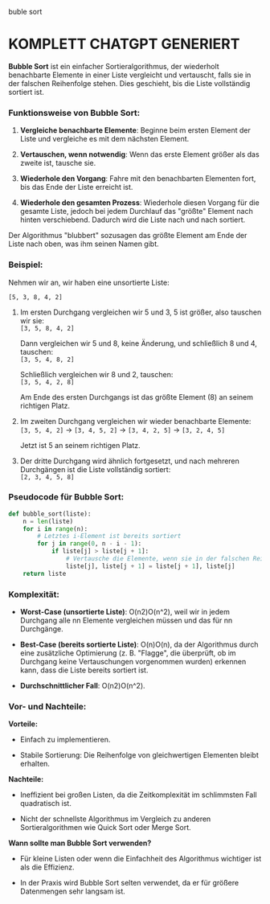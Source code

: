 buble sort

# **KOMPLETT CHATGPT GENERIERT**

**Bubble Sort** ist ein einfacher Sortieralgorithmus, der wiederholt benachbarte Elemente in einer Liste vergleicht und vertauscht, falls sie in der falschen Reihenfolge stehen. Dies geschieht, bis die Liste vollständig sortiert ist.

### Funktionsweise von Bubble Sort:

1. **Vergleiche benachbarte Elemente**: Beginne beim ersten Element der Liste und vergleiche es mit dem nächsten Element.
    
2. **Vertauschen, wenn notwendig**: Wenn das erste Element größer als das zweite ist, tausche sie.
    
3. **Wiederhole den Vorgang**: Fahre mit den benachbarten Elementen fort, bis das Ende der Liste erreicht ist.
    
4. **Wiederhole den gesamten Prozess**: Wiederhole diesen Vorgang für die gesamte Liste, jedoch bei jedem Durchlauf das "größte" Element nach hinten verschiebend. Dadurch wird die Liste nach und nach sortiert.
    

Der Algorithmus "blubbert" sozusagen das größte Element am Ende der Liste nach oben, was ihm seinen Namen gibt.

### Beispiel:

Nehmen wir an, wir haben eine unsortierte Liste:

`[5, 3, 8, 4, 2]`

1. Im ersten Durchgang vergleichen wir 5 und 3, 5 ist größer, also tauschen wir sie:  
    `[3, 5, 8, 4, 2]`
    
    Dann vergleichen wir 5 und 8, keine Änderung, und schließlich 8 und 4, tauschen:  
    `[3, 5, 4, 8, 2]`
    
    Schließlich vergleichen wir 8 und 2, tauschen:  
    `[3, 5, 4, 2, 8]`
    
    Am Ende des ersten Durchgangs ist das größte Element (8) an seinem richtigen Platz.
    
2. Im zweiten Durchgang vergleichen wir wieder benachbarte Elemente:  
    `[3, 5, 4, 2]` → `[3, 4, 5, 2]` → `[3, 4, 2, 5]` → `[3, 2, 4, 5]`
    
    Jetzt ist 5 an seinem richtigen Platz.
    
3. Der dritte Durchgang wird ähnlich fortgesetzt, und nach mehreren Durchgängen ist die Liste vollständig sortiert:  
    `[2, 3, 4, 5, 8]`
    

### Pseudocode für Bubble Sort:

```python
def bubble_sort(liste):
    n = len(liste)
    for i in range(n):
        # Letztes i-Element ist bereits sortiert
        for j in range(0, n - i - 1):
            if liste[j] > liste[j + 1]:
                # Vertausche die Elemente, wenn sie in der falschen Reihenfolge sind
                liste[j], liste[j + 1] = liste[j + 1], liste[j]
    return liste
```

### Komplexität:

- **Worst-Case (unsortierte Liste)**: O(n2)O(n^2), weil wir in jedem Durchgang alle nn Elemente vergleichen müssen und das für nn Durchgänge.
    
- **Best-Case (bereits sortierte Liste)**: O(n)O(n), da der Algorithmus durch eine zusätzliche Optimierung (z. B. "Flagge", die überprüft, ob im Durchgang keine Vertauschungen vorgenommen wurden) erkennen kann, dass die Liste bereits sortiert ist.
    
- **Durchschnittlicher Fall**: O(n2)O(n^2).
    

### Vor- und Nachteile:

**Vorteile:**

- Einfach zu implementieren.
    
- Stabile Sortierung: Die Reihenfolge von gleichwertigen Elementen bleibt erhalten.
    

**Nachteile:**

- Ineffizient bei großen Listen, da die Zeitkomplexität im schlimmsten Fall quadratisch ist.
    
- Nicht der schnellste Algorithmus im Vergleich zu anderen Sortieralgorithmen wie Quick Sort oder Merge Sort.
    

**Wann sollte man Bubble Sort verwenden?**

- Für kleine Listen oder wenn die Einfachheit des Algorithmus wichtiger ist als die Effizienz.
    
- In der Praxis wird Bubble Sort selten verwendet, da er für größere Datenmengen sehr langsam ist.
